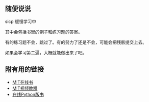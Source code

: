 ## 随便说说
sicp 缓慢学习中

其中会包括书里的例子和练习题的答案。

有的练习题不会，跳过了。有的努力了还是不会，可能会把残骸提交上去。

如果会学习第二遍，大概就能做出来了吧。

## 附有用的链接
- [MIT在线书](https://mitpress.mit.edu/sicp/full-text/book/book.html)
- [MIT视频教程](http://swiss.csail.mit.edu/classes/6.001/abelson-sussman-lectures/)
- [在线Python版书](http://composingprograms.com/)
